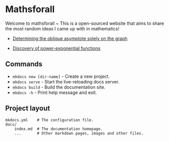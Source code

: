 # Mathsforall

Welcome to mathsforall ~ This is a open-sourced website that aims to share the most random ideas I came up with in mathematics!

- [Determining the oblique asymptote solely on the graph](notes/Existence_of_OA_discussion.md)

- [Discovery of power-exponential functions](notes/The_function_with_no_graph.md)


## Commands

* `mkdocs new [dir-name]` - Create a new project.
* `mkdocs serve` - Start the live-reloading docs server.
* `mkdocs build` - Build the documentation site.
* `mkdocs -h` - Print help message and exit.

## Project layout

    mkdocs.yml    # The configuration file.
    docs/
        index.md  # The documentation homepage.
        ...       # Other markdown pages, images and other files.
